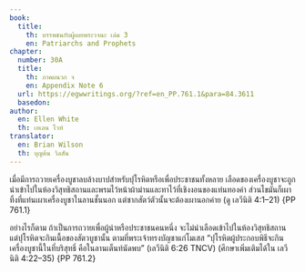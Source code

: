 ```yaml
---
book:
  title:
    th: บรรพชนกับผู้เผยพระวจนะ เล่ม 3
    en: Patriarchs and Prophets
chapter:
  number: 30A
  title:
    th: ภาคผนวก จ
    en: Appendix Note 6
  url: https://egwwritings.org/?ref=en_PP.761.1&para=84.3611
  basedon: 
author:
  en: Ellen White
  th: เอเลน ไวท์
translator:
  en: Brian Wilson
  th: บุญต้น วิลสัน
---
```

<!--
Appendix Schedule
1 = ก
2 = ข
3 = ค
4 = ฆ
5 = ง
6 = จ
7 = ฉ
8 = ช
9 = ซ
10 = ฌ
-->

เมื่อมีการถวายเครื่องบูชาลบล้างบาปสำหรับปุโรหิตหรือเพื่อประชาชนทั้งหลาย เลือดของเครื่องบูชาจะถูกนำเข้าไปในห้องวิสุทธิสถานและพรมไว้หน้าผ้าม่านและทาไว้ที่เชิงงอนของแท่นทองคำ ส่วนไขมันก็เผาทิ้งที่แท่นเผาเครื่องบูชาในลานชั้นนอก แต่ซากสัตว์ตัวนั้นจะต้องเผานอกค่าย (ดู เลวีนิติ 4:1–21) {PP 761.1}

อย่างไรก็ตาม ถ้าเป็นการถวายเพื่อผู้นำหรือประชาชนคนหนึ่ง จะไม่นำเลือดเข้าไปในห้องวิสุทธิสถาน แต่ปุโรหิตจะกินเนื้อของสัตวบูชานั้น ตามที่พระเจ้าทรงบัญชาแก่โมเสส “ปุโรหิตผู้ประกอบพิธีจะกินเครื่องบูชานี้ในที่บริสุทธิ์ คือในลานเต็นท์นัดพบ” (เลวีนิติ 6:26 TNCV) (ศึกษาเพิ่มเติมได้ใน เลวีนิติ 4:22–35) {PP 761.2}

